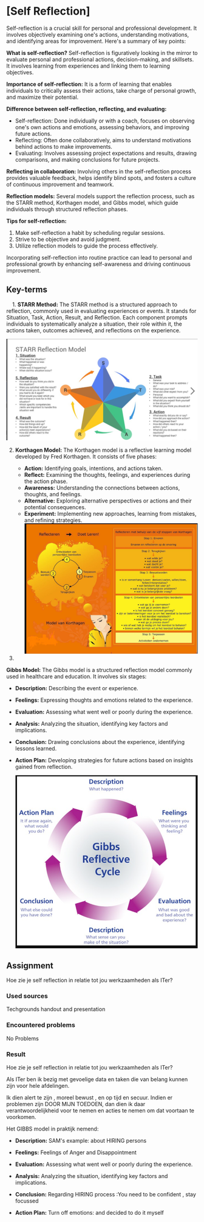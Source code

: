 # [Self Reflection]

Self-reflection is a crucial skill for personal and professional development. It involves objectively examining one's actions, understanding motivations, and identifying areas for improvement. Here's a summary of key points:

**What is self-reflection?**
Self-reflection is figuratively looking in the mirror to evaluate personal and professional actions, decision-making, and skillsets. It involves learning from experiences and linking them to learning objectives.

**Importance of self-reflection:**
It is a form of learning that enables individuals to critically assess their actions, take charge of personal growth, and maximize their potential.

**Difference between self-reflection, reflecting, and evaluating:**

- Self-reflection: Done individually or with a coach, focuses on observing one's own actions and emotions, assessing behaviors, and improving future actions.
- Reflecting: Often done collaboratively, aims to understand motivations behind actions to make improvements.
- Evaluating: Involves assessing project expectations and results, drawing comparisons, and making conclusions for future projects.

**Reflecting in collaboration:**
Involving others in the self-reflection process provides valuable feedback, helps identify blind spots, and fosters a culture of continuous improvement and teamwork.

**Reflection models:**
Several models support the reflection process, such as the STARR method, Korthagen model, and Gibbs model, which guide individuals through structured reflection phases.

**Tips for self-reflection:**

1) Make self-reflection a habit by scheduling regular sessions.
2) Strive to be objective and avoid judgment.
3) Utilize reflection models to guide the process effectively.

Incorporating self-reflection into routine practice can lead to personal and professional growth by enhancing self-awareness and driving continuous improvement.

## Key-terms

    1. **STARR Method:** The STARR method is a structured approach to reflection, commonly used in evaluating experiences or events. It stands for Situation, Task, Action, Result, and Reflection. Each component prompts individuals to systematically analyze a situation, their role within it, the actions taken, outcomes achieved, and reflections on the experience.

![STARR_model.png](STARR_model.png)

2. **Korthagen Model:** The Korthagen model is a reflective learning model developed by Fred Korthagen. It consists of five phases:
   
   - **Action:** Identifying goals, intentions, and actions taken.
   - **Reflect:** Examining the thoughts, feelings, and experiences during the action phase.
   - **Awareness:** Understanding the connections between actions, thoughts, and feelings.
   - **Alternative:** Exploring alternative perspectives or actions and their potential consequences.
   - **Experiment:** Implementing new approaches, learning from mistakes, and refining strategies.![Korthagen_model.png](Korthagen_model.png)

3. 
   
   **Gibbs Model:** The Gibbs model is a structured reflection model commonly used in healthcare and education. It involves six stages:
   
   - **Description:** Describing the event or experience.
   
   - **Feelings:** Expressing thoughts and emotions related to the experience.
   
   - **Evaluation:** Assessing what went well or poorly during the experience.
   
   - **Analysis:** Analyzing the situation, identifying key factors and implications.
   
   - **Conclusion:** Drawing conclusions about the experience, identifying lessons learned.
   
   - **Action Plan:** Developing strategies for future actions based on insights gained from reflection.
     
     ![Gibbs_model.png](Gibbs_model.png)

## Assignment

Hoe zie je self reflection in relatie tot jou werkzaamheden als ITer?

### Used sources

Techgrounds handout and presentation 

### Encountered problems

No Problems

### Result

Hoe zie je self reflection in relatie tot jou werkzaamheden als ITer?

Als ITer ben ik bezig met gevoelige data  en taken die van belang kunnen zijn voor hele afdelingen.

Ik dien alert te zijn , moreel bewust , en op tijd en secuur. 
Indien er problemen zijn DOOR MIJN TOEDOEN, dan dien ik daar verantwoordelijkheid voor te nemen en acties te nemen om dat voortaan te voorkomen. 

Het GIBBS model in praktijk nemend:

- **Description:** SAM's example: about HIRING persons

- **Feelings:** Feelings of Anger and Disappointment

- **Evaluation:** Assessing what went well or poorly during the experience.

- **Analysis:** Analyzing the situation, identifying key factors and implications.

- **Conclusion:** Regarding HIRING process :You need to be confident , stay focussed 

- **Action Plan:** Turn off emotions: and decided to do it myself
